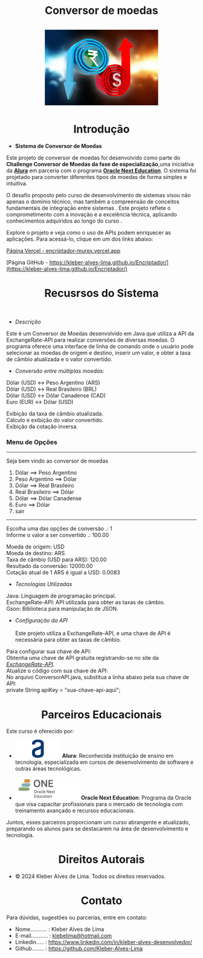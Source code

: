 <div align="center">
  <h1 align="center">
    Conversor de moedas
    <br />
    <br />
    <a href="Cadeado">
      <img src="src/Assets/ImagemConversor.png" alt="Imagem de convertendo moedas"  width="300" height="200">
     </a>
  </h1>
</div>
<h1 align="center"> Introdução </h1>

- **Sistema de Conversor de Moedas**

Este projeto de conversor de moedas foi desenvolvido como parte do **Challenge Conversor de Moedas da fase de especialização**,uma iniciativa da [**Alura**](https://www.alura.com.br/) em parceria com o programa [**Oracle Next Education**](https://www.oracle.com/br/education/oracle-next-education/). O sistema foi projetado para converter diferentes tipos de moedas de 
forma simples e intuitiva. 

O desafio proposto pelo curso de desenvolvimento de sistemas visou não apenas o domínio técnico, mas também a compreensão de conceitos fundamentais de integração entre sistemas . Este projeto reflete o comprometimento com a inovação e a excelência técnica, aplicando conhecimentos adquiridos ao longo do curso . 

Explore o projeto e veja como o uso de APIs podem enriquecer as aplicações.  Para acessá-lo, clique em um dos links abaixo:

[Página Vercel - encriptador-murex.vercel.app](https://encriptador-murex.vercel.app)

[Página GitHub - https://kleber-alves-lima.github.io/Encriptador/](https://kleber-alves-lima.github.io/Encriptador/)

<h1 align="center"> Recusrsos do Sistema </h1><br>

- *Descrição* <br>

Este é um Conversor de Moedas desenvolvido em Java que utiliza a API da ExchangeRate-API para realizar conversões de diversas moedas. O programa oferece
uma interface de linha de comando onde o usuário pode selecionar as moedas de origem e destino, inserir um valor, e obter a taxa de câmbio atualizada e o valor convertido. <br>

- *Conversão entre múltiplas moedas:*<br>

Dólar (USD) ↔ Peso Argentino (ARS)<br>
Dólar (USD) ↔ Real Brasileiro (BRL)<br>
Dólar (USD) ↔ Dólar Canadense (CAD)<br>
Euro (EUR) ↔ Dólar (USD)<br>

Exibição da taxa de câmbio atualizada.<br>
Cálculo e exibição do valor convertido.<br>
Exibição da cotação inversa.<br>

<h3>Menu de Opções</h3>

***************************************************
Seja bem vindo ao conversor de moedas

1) Dólar           ==> Peso Argentino 
2) Peso Argentino  ==> Dólar   
3) Dólar           ==> Real Brasileiro 
4) Real Brasileiro ==> Dólar 
5) Dólar           ==> Dólar Canadense 
6) Euro            ==> Dólar 
7) sair 
***************************************************

Escolha uma das opções de conversão .: 1<br>
Informe o valor a ser convertido .: 100.00<br>

Moeda de origem: USD<br>
Moeda de destino: ARS<br>
Taxa de câmbio (USD para ARS): 120.00<br>
Resultado da conversão: 12000.00<br>
Cotação atual de 1 ARS é igual a USD: 0.0083<br>

- *Tecnologias Utilizadas*<br>

Java: Linguagem de programação principal.<br>
ExchangeRate-API: API utilizada para obter as taxas de câmbio.<br>
Gson: Biblioteca para manipulação de JSON.<br>

- *Configuração da API* <br><br>
Este projeto utiliza a ExchangeRate-API, e uma chave de API é necessária para obter as taxas de câmbio.<br>

Para configurar sua chave de API:<br>
Obtenha uma chave de API gratuita registrando-se no site da [*ExchangeRate-API*](https://ExchangeRate-API.com).<br>
Atualize o código com sua chave de API:<br>
No arquivo ConversorAPI.java, substitua a linha abaixo pela sua chave de API:<br>
private String apiKey = "sua-chave-api-aqui";

<h1 align="center"> Parceiros Educacionais</h1>

Este curso é oferecido por:   
 
- <img class="imagem" src="./src/Assets/Logo Alura.png" alt="logo Alura" >          **Alura**: Reconhecida instituição de ensino em tecnologia, especializada em cursos de desenvolvimento de software e outras áreas tecnológicas.
  
- <img class="imagem" src="./src/Assets/logo one.webp"  alt="logo Alura" >  **Oracle Next Education**: Programa da Oracle que visa capacitar profissionais para o mercado de tecnologia com treinamento avançado e recursos educacionais.

Juntos, esses parceiros proporcionam um curso abrangente e atualizado, preparando os alunos para se destacarem na área de desenvolvimento e tecnologia.

<h1 align="center"> Direitos Autorais</h1>

- ©  2024 Kleber Alves de Lima. Todos os direitos reservados.

<h1 align="center"> Contato</h1>

Para dúvidas, sugestões ou parcerias, entre em contato:

- Nome........... : Kleber Alves de Lima
- E-mail........... : klebelima@hotmail.com
- Linkedin..... : https://www.linkedin.com/in/kleber-alves-desenvolvedor/
- Github........ : https://github.com/Kleber-Alves-Lima

